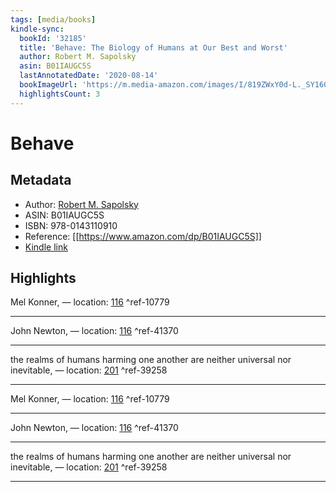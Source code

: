 ```yaml
---
tags: [media/books]
kindle-sync:
  bookId: '32185'
  title: 'Behave: The Biology of Humans at Our Best and Worst'
  author: Robert M. Sapolsky
  asin: B01IAUGC5S
  lastAnnotatedDate: '2020-08-14'
  bookImageUrl: 'https://m.media-amazon.com/images/I/819ZWxY0d-L._SY160.jpg'
  highlightsCount: 3
---
```

# Behave
## Metadata
* Author: [Robert M. Sapolsky](https://www.amazon.com/Robert-M-Sapolsky/e/B000APOCFE/ref=dp_byline_cont_ebooks_1)
* ASIN: B01IAUGC5S
* ISBN: 978-0143110910
* Reference: [[https://www.amazon.com/dp/B01IAUGC5S]]
* [Kindle link](kindle://book?action=open&asin=B01IAUGC5S)

## Highlights
Mel Konner, — location: [116](kindle://book?action=open&asin=B01IAUGC5S&location=116) ^ref-10779

---
John Newton, — location: [116](kindle://book?action=open&asin=B01IAUGC5S&location=116) ^ref-41370

---
the realms of humans harming one another are neither universal nor inevitable, — location: [201](kindle://book?action=open&asin=B01IAUGC5S&location=201) ^ref-39258

---

Mel Konner, — location: [116](kindle://book?action=open&asin=B01IAUGC5S&location=116) ^ref-10779

---
John Newton, — location: [116](kindle://book?action=open&asin=B01IAUGC5S&location=116) ^ref-41370

---
the realms of humans harming one another are neither universal nor inevitable, — location: [201](kindle://book?action=open&asin=B01IAUGC5S&location=201) ^ref-39258

---
